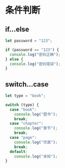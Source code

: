 # 条件判断

## if...else

<div class="run"></div>

```javascript
let password = "123";

if (password == "123") {
  console.log("密码正确");
} else {
  console.log("密码错误");
}
```

## switch...case

<div class="run"></div>

```javascript
let type = "book";

switch (type) {
  case "book":
    console.log("图书");
    break;
  case "chapter":
    console.log("章节");
    break;
  case "page":
    console.log("页面");
    break;
  default:
    console.log("未知");
}
```
